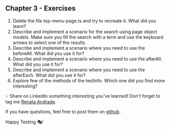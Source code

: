 ## Chapter 3 - Exercises

1. Delete the file top-menu-page.ts and try to recreate it. What did you learn?
2. Describe and implement a scenario for the search using page object models. Make sure you fill the search with a term and use the keyboard arrows to select one of the results.
3. Describe and implement a scenario where you need to use the beforeAll. What did you use it for?
4. Describe and implement a scenario where you need to use the afterAll. What did you use it for?
5. Describe and implement a scenario where you need to use the afterEach. What did you use it for?
6. Explore few of the methods of the testInfo. Which one did you find more interesting?


💡 Share on LinkedIn something interesting you've learned! Don't forget to tag me [Renata Andrade](https://www.linkedin.com/in/raptatinha/).

If you have questions, feel free to post them on [github](https://github.com/raptatinha/tau-introduction-to-playwright/issues).

Happy Testing 🎭!